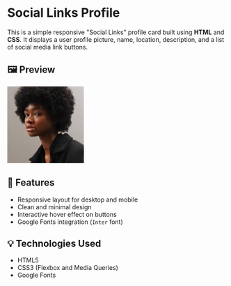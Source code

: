 # Social Links Profile

This is a simple responsive "Social Links" profile card built using **HTML** and **CSS**. It displays a user profile picture, name, location, description, and a list of social media link buttons.

## 🖼 Preview

[![Preview of the project](assets/img/avatar-jessica.jpeg)](https://cgeguizabal.github.io/SocialLink/)

## 🚀 Features

- Responsive layout for desktop and mobile
- Clean and minimal design
- Interactive hover effect on buttons
- Google Fonts integration (`Inter` font)

## 💡 Technologies Used

- HTML5
- CSS3 (Flexbox and Media Queries)
- Google Fonts



